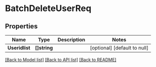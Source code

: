 # BatchDeleteUserReq

## Properties
Name | Type | Description | Notes
------------ | ------------- | ------------- | -------------
**Useridlist** | **[]string** |  | [optional] [default to null]

[[Back to Model list]](../README.md#documentation-for-models) [[Back to API list]](../README.md#documentation-for-api-endpoints) [[Back to README]](../README.md)


